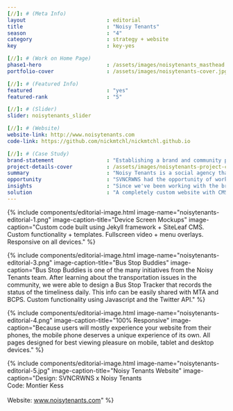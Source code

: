 ```yaml
---
[//]: # (Meta Info)
layout                          : editorial
title 					        : "Noisy Tenants"
season				            : "4"
category						: strategy + website
key 							: key-yes

[//]: # (Work on Home Page)
phase1-hero                     : /assets/images/noisytenants_masthead.jpg
portfolio-cover					: /assets/images/noisytenants-cover.jpg

[//]: # (Featured Info)
featured 						: "yes"
featured-rank 					: "5"

[//]: # (Slider)
slider: noisytenants_slider

[//]: # (Website)
website-link: http://www.noisytenants.com
code-link: https://github.com/nickmtchl/nickmtchl.github.io

[//]: # (Case Study)
brand-statement 				: "Establishing a brand and community partner with a fresh approach to entrepreneurship and youth development."
project-details-cover 			: /assets/images/noisytenants-project-cover.jpg
summary							: "Noisy Tenants is a social agency that works with youth to create microbusinesses teaching entrepreneurship and business acumen skills."
opportunity                     : "SVNCRWNS had the opportunity of working with this agency to help them with strategy to create their brand identity, identify their audience, develop their website with custom functionality and partner with them on several projects that positively impacted youth throughout Baltimore, MD."
insights 						: "Since we've been working with the brand, we have observed the unique opportunities they have created &mdash; taking theater into classrooms, and on stage, to working with youth to create microbusinesses.  We knew their identity + their website would need to rely heavily on storytelling.  We knew early - sharing this portfolio of work, had to be dynamic and able to reach various audiences."
solution 						: "A completely custom website with CMS powers.  We created a dynamic website built on the Jekyll framework.  Simple menus, lots of fullscreen video, a custom Bus Stop Tracker + more features that tell the story for this brand."
---
```


{% include components/editorial-image.html image-name="noisytenants-editorial-1.png" image-caption-title="Device Screen Mockups" image-caption="Custom code built using Jekyll framework + SiteLeaf CMS.  Custom functionality + templates.  Fullscreen video + menu overlays.  Responsive on all devices." %}

{% include components/editorial-image.html image-name="noisytenants-editorial-3.png" image-caption-title="Bus Stop Buddies" image-caption="Bus Stop Buddies is one of the many initiatives from the Noisy Tenants team.  After learning about the transportation issues in the community, we were able to design a Bus Stop Tracker that records the status of the timeliness daily.  This info can be easily shared with MTA and BCPS.  Custom functionality using Javascript and the Twitter API." %}


{% include components/editorial-image.html image-name="noisytenants-editorial-4.png" image-caption-title="100% Responsive" image-caption="Because users will mostly experience your website from their phones, the mobile phone deserves a unique experience of its own.  All pages designed for best viewing pleasure on mobile, tablet and desktop devices." %}

{% include components/editorial-image.html image-name="noisytenants-editorial-5.jpg" image-caption-title="Noisy Tenants Website" image-caption="Design: SVNCRWNS x Noisy Tenants<br/>Code: Montier Kess<br/><br/>Website: www.noisytenants.com" %}